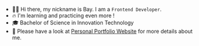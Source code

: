 * 🧑🏻 Hi there, my nickname is Bay. I am a `Frontend Developer`.
* 🔥 I'm learning and practicing even more !
* 🎓 Bachelor of Science in Innovation Technology
* 📄 Please have a look at [Personal Portfolio Website](https://nattagrit-portfolio.netlify.app/) for more details about me.





